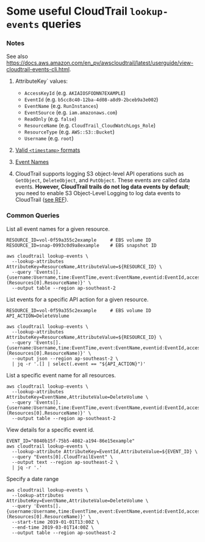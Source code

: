 # Some useful CloudTrail `lookup-events` queries

### Notes
See also https://docs.aws.amazon.com/en_pv/awscloudtrail/latest/userguide/view-cloudtrail-events-cli.html.

1. AttributeKey` values:
   - `AccessKeyId` (e.g. `AKIAIOSFODNN7EXAMPLE`)
   - `EventId` (e.g. `b5cc8c40-12ba-4d08-a8d9-2bceb9a3e002`)
   - `EventName` (e.g. `RunInstances`)
   - `EventSource` (e.g. `iam.amazonaws.com`)
   - `ReadOnly` (e.g. `false`)
   - `ResourceName` (e.g. `CloudTrail_CloudWatchLogs_Role`)
   - `ResourceType` (e.g. `AWS::S3::Bucket`)
   - `Username` (e.g. `root`)

2. [Valid `<timestamp>` formats](
    https://docs.aws.amazon.com/awscloudtrail/latest/userguide/view-cloudtrail-events-cli.html#look-up-events-by-time-range-formats)

3. [Event Names](https://gist.github.com/pkazi/8b5a1374771f6efa5d55b92d8835718c)

4. CloudTrail supports logging S3 object-level API operations such as `GetObject`, `DeleteObject`, and `PutObject`.
   These events are called data events. 
   **However, CloudTrail trails do not log data events by default**; you need to enable S3 Object-Level Logging to
   log data events to CloudTrail ([see REF](
   https://docs.aws.amazon.com/AmazonS3/latest/user-guide/enable-cloudtrail-events.html)).


### Common Queries

List all event names for a given resource.
```
RESOURCE_ID=vol-0f59a355c2example     # EBS volume ID
RESOURCE_ID=snap-0993c0d9a8example    # EBS snapshot ID

aws cloudtrail lookup-events \
  --lookup-attributes AttributeKey=ResourceName,AttributeValue=${RESOURCE_ID} \
  --query 'Events[].{username:Username,time:EventTime,event:EventName,eventid:EventId,accesskey:AccessKeyId,resource:(Resources[0].ResourceName)}' \
  --output table --region ap-southeast-2
```

List events for a specific API action for a given resource.
```
RESOURCE_ID=vol-0f59a355c2example     # EBS volume ID
API_ACTION=DeleteVolume

aws cloudtrail lookup-events \
  --lookup-attributes AttributeKey=ResourceName,AttributeValue=${RESOURCE_ID} \
  --query 'Events[].{username:Username,time:EventTime,event:EventName,eventid:EventId,accesskey:AccessKeyId,resource:(Resources[0].ResourceName)}' \
  --output json --region ap-southeast-2 \
  | jq -r '.[] | select(.event == "${API_ACTION}")'
```

List a specific event name for all resources.
```
aws cloudtrail lookup-events \
  --lookup-attributes AttributeKey=EventName,AttributeValue=DeleteVolume \
  --query 'Events[].{username:Username,time:EventTime,event:EventName,eventid:EventId,accesskey:AccessKeyId,resource:(Resources[0].ResourceName)}' \
  --output table --region ap-southeast-2
```

View details for a specific event id.
```
EVENT_ID="0840b15f-75b5-4082-a194-86e15example"
aws cloudtrail lookup-events \
  --lookup-attribute AttributeKey=EventId,AttributeValue=${EVENT_ID} \
  --query "Events[0].CloudTrailEvent" \
  --output text --region ap-southeast-2 \
  | jq -r '.'
```

Specify a date range
```
aws cloudtrail lookup-events \
  --lookup-attributes AttributeKey=EventName,AttributeValue=DeleteVolume \
  --query 'Events[].{username:Username,time:EventTime,event:EventName,eventid:EventId,accesskey:AccessKeyId,resource:(Resources[0].ResourceName)}' \
  --start-time 2019-01-01T13:00Z \
  --end-time 2019-03-01T14:00Z \
  --output table --region ap-southeast-2
```

